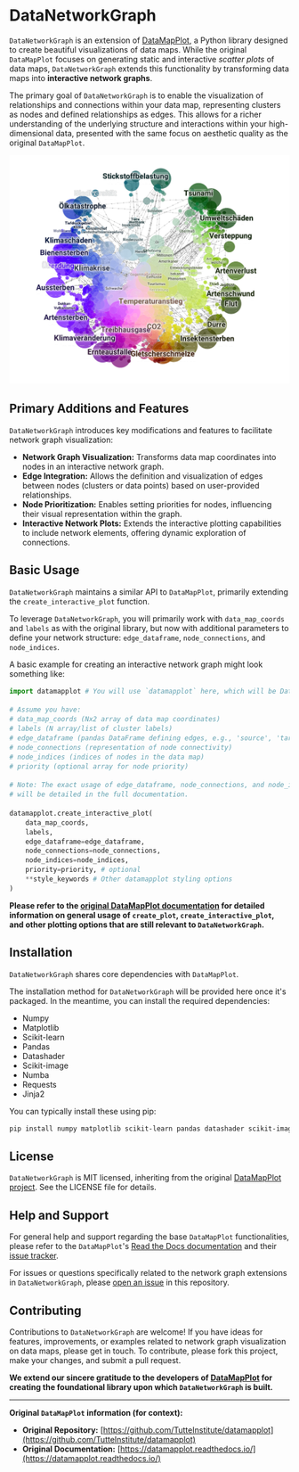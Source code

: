 # DataNetworkGraph

`DataNetworkGraph` is an extension of [DataMapPlot](https://github.com/TutteInstitute/datamapplot), a Python library designed to create beautiful visualizations of data maps. While the original `DataMapPlot` focuses on generating static and interactive *scatter plots* of data maps, `DataNetworkGraph` extends this functionality by transforming data maps into **interactive network graphs**.

The primary goal of `DataNetworkGraph` is to enable the visualization of relationships and connections within your data map, representing clusters as nodes and defined relationships as edges. This allows for a richer understanding of the underlying structure and interactions within your high-dimensional data, presented with the same focus on aesthetic quality as the original `DataMapPlot`.

![env_250](examples/dng_env.png)
## Primary Additions and Features

`DataNetworkGraph` introduces key modifications and features to facilitate network graph visualization:

* **Network Graph Visualization:** Transforms data map coordinates into nodes in an interactive network graph.
* **Edge Integration:** Allows the definition and visualization of edges between nodes (clusters or data points) based on user-provided relationships.
* **Node Prioritization:** Enables setting priorities for nodes, influencing their visual representation within the graph.
* **Interactive Network Plots:** Extends the interactive plotting capabilities to include network elements, offering dynamic exploration of connections.

## Basic Usage

`DataNetworkGraph` maintains a similar API to `DataMapPlot`, primarily extending the `create_interactive_plot` function.

To leverage `DataNetworkGraph`, you will primarily work with `data_map_coords` and `labels` as with the original library, but now with additional parameters to define your network structure: `edge_dataframe`, `node_connections`, and `node_indices`.

A basic example for creating an interactive network graph might look something like:

```python
import datamapplot # You will use `datamapplot` here, which will be DataNetworkGraph after installation

# Assume you have:
# data_map_coords (Nx2 array of data map coordinates)
# labels (N array/list of cluster labels)
# edge_dataframe (pandas DataFrame defining edges, e.g., 'source', 'target', 'weight')
# node_connections (representation of node connectivity)
# node_indices (indices of nodes in the data map)
# priority (optional array for node priority)

# Note: The exact usage of edge_dataframe, node_connections, and node_indices
# will be detailed in the full documentation.

datamapplot.create_interactive_plot(
    data_map_coords,
    labels,
    edge_dataframe=edge_dataframe,
    node_connections=node_connections,
    node_indices=node_indices,
    priority=priority, # optional
    **style_keywords # Other datamapplot styling options
)
````

**Please refer to the [original DataMapPlot documentation](https://datamapplot.readthedocs.io/) for detailed information on general usage of `create_plot`, `create_interactive_plot`, and other plotting options that are still relevant to `DataNetworkGraph`.**

## Installation

`DataNetworkGraph` shares core dependencies with `DataMapPlot`.

The installation method for `DataNetworkGraph` will be provided here once it's packaged.
In the meantime, you can install the required dependencies:

  * Numpy
  * Matplotlib
  * Scikit-learn
  * Pandas
  * Datashader
  * Scikit-image
  * Numba
  * Requests
  * Jinja2

You can typically install these using pip:

```bash
pip install numpy matplotlib scikit-learn pandas datashader scikit-image numba requests jinja2
```

## License

`DataNetworkGraph` is MIT licensed, inheriting from the original [DataMapPlot project](https://github.com/TutteInstitute/datamapplot). See the LICENSE file for details.

## Help and Support

For general help and support regarding the base `DataMapPlot` functionalities, please refer to the `DataMapPlot`'s [Read the Docs documentation](https://datamapplot.readthedocs.io/) and their [issue tracker](https://github.com/TutteInstitute/datamapplot/issues).

For issues or questions specifically related to the network graph extensions in `DataNetworkGraph`, please [open an issue](https://www.google.com/search?q=https://github.com/norygami/DataNetworkGraph/issues/new) in this repository.

## Contributing

Contributions to `DataNetworkGraph` are welcome\! If you have ideas for features, improvements, or examples related to network graph visualization on data maps, please get in touch. To contribute, please fork this project, make your changes, and submit a pull request.

**We extend our sincere gratitude to the developers of [DataMapPlot](https://github.com/TutteInstitute/datamapplot) for creating the foundational library upon which `DataNetworkGraph` is built.**

-----

**Original `DataMapPlot` information (for context):**

  * **Original Repository:** [https://github.com/TutteInstitute/datamapplot](https://github.com/TutteInstitute/datamapplot)
  * **Original Documentation:** [https://datamapplot.readthedocs.io/](https://datamapplot.readthedocs.io/)
